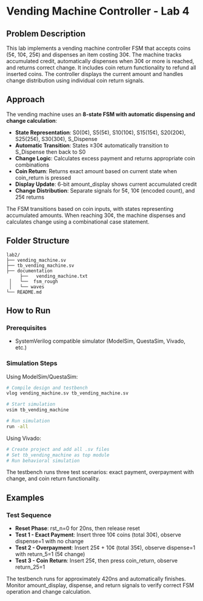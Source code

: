 # Vending Machine Controller - Lab 4

## Problem Description
This lab implements a vending machine controller FSM that accepts coins (5¢, 10¢, 25¢) and dispenses an item costing 30¢. The machine tracks accumulated credit, automatically dispenses when 30¢ or more is reached, and returns correct change. It includes coin return functionality to refund all inserted coins. The controller displays the current amount and handles change distribution using individual coin return signals.

## Approach
The vending machine uses an **8-state FSM with automatic dispensing and change calculation**:

* **State Representation**: S0(0¢), S5(5¢), S10(10¢), S15(15¢), S20(20¢), S25(25¢), S30(30¢), S_Dispense
* **Automatic Transition**: States ≥30¢ automatically transition to S_Dispense then back to S0
* **Change Logic**: Calculates excess payment and returns appropriate coin combinations
* **Coin Return**: Returns exact amount based on current state when coin_return is pressed
* **Display Update**: 6-bit amount_display shows current accumulated credit
* **Change Distribution**: Separate signals for 5¢, 10¢ (encoded count), and 25¢ returns

The FSM transitions based on coin inputs, with states representing accumulated amounts. When reaching 30¢, the machine dispenses and calculates change using a combinational case statement.

## Folder Structure
```
lab2/
├── vending_machine.sv                    
├── tb_vending_machine.sv                
├── documentation
     ├──   vending_machine.txt  
 │   └──  fsm_rough  
 │   └── waves                
└── README.md                            
```

## How to Run
### Prerequisites
* SystemVerilog compatible simulator (ModelSim, QuestaSim, Vivado, etc.)

### Simulation Steps
Using ModelSim/QuestaSim:
```bash
# Compile design and testbench
vlog vending_machine.sv tb_vending_machine.sv

# Start simulation
vsim tb_vending_machine

# Run simulation
run -all
```

Using Vivado:
```bash
# Create project and add all .sv files
# Set tb_vending_machine as top module
# Run behavioral simulation
```

The testbench runs three test scenarios: exact payment, overpayment with change, and coin return functionality.

## Examples

### Test Sequence
* **Reset Phase**: rst_n=0 for 20ns, then release reset
* **Test 1 - Exact Payment**: Insert three 10¢ coins (total 30¢), observe dispense=1 with no change
* **Test 2 - Overpayment**: Insert 25¢ + 10¢ (total 35¢), observe dispense=1 with return_5=1 (5¢ change)
* **Test 3 - Coin Return**: Insert 25¢, then press coin_return, observe return_25=1

The testbench runs for approximately 420ns and automatically finishes. Monitor amount_display, dispense, and return signals to verify correct FSM operation and change calculation.